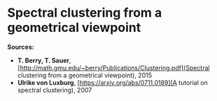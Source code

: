 # Spectral clustering from a geometrical viewpoint

**Sources:**

* **T. Berry, T. Sauer**, [http://math.gmu.edu/~berry/Publications/Clustering.pdf](Spectral clustering from a geometrical viewpoint), 2015
* **Ulrike von Luxburg**, [https://arxiv.org/abs/0711.0189](A tutorial on spectral clustering), 2007
